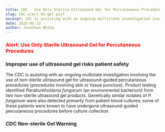 ```yaml
---
title: CDC - Use Only Sterile Ultrasound Gel for Percutaneous Procedures
slug: CDC-alert-US-gel-post
excerpt: CDC is assisting with an ongoing multistate investigation involving use of non-sterile ultrasound gel for ultrasound-guided percutaneous procedures (procedures that involve skin or tissue puncture)...
date: 2025-05-22
author: Jonathan White
---
```


### <div class="red">Alert: Use Only Sterile Ultrasound Gel for Percutaneous Procedures</div>

### Improper use of ultrasound gel risks patient safety

The CDC is assisting with an ongoing multistate investigation involving the use of non-sterile ultrasound gel for ultrasound-guided percutaneous procedures (procedures involving skin or tissue puncture). Product testing identified _Paraburkholderia fungorum_ (an environmental bacterium) from two non-sterile ultrasound gel products. Genetically similar isolates of _P. fungorum_ were also detected primarily from patient blood cultures; some of these patients were known to have undergone ultrasound-guided percutaneous procedures before culture collection.

### [CDC Non-sterile Gel Warning](https://www.cdc.gov/healthcare-associated-infections/bulletins/outbreak-ultrasound-gel.html)

<style>
a:not(.nav-link) {
  text-decoration: none;
  color: var(--color-secondary);
}
.red {
 color: red;
}
<style>
